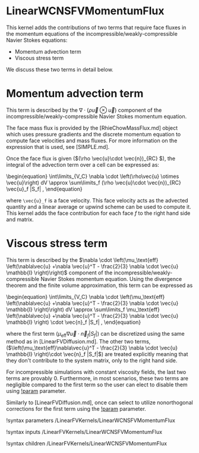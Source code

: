 # LinearWCNSFVMomentumFlux

This kernel adds the contributions of two terms that require face fluxes
in the momentum equations of the incompressible/weakly-compressible Navier Stokes equations:

- Momentum advection term
- Viscous stress term

We discuss these two terms in detail below.

# Momentum advection term

This term is described by the $\nabla \cdot \left(\rho\vec{u} \otimes \vec{u}\right)$
component of the incompressible/weakly-compressible Navier Stokes
momentum equation.

The face mass flux is provided by the [RhieChowMassFlux.md] object which uses pressure
gradients and the discrete momentum equation to compute face velocities and mass fluxes.
For more information on the expression that is used, see [SIMPLE.md].

Once the face flux is given ($(\rho \vec{u}\cdot \vec{n})_{RC} $), the integral of the
advection term over a cell can be expressed as:

\begin{equation}
\int\limits_{V_C} \nabla \cdot \left(\rho\vec{u} \otimes \vec{u}\right) dV \approx \sum\limits_f (\rho \vec{u}\cdot \vec{n})_{RC} \vec{u}_f |S_f| \,
\end{equation}

where `\vec{u}_f` is a face velocity. This face velocity acts as the advected quantity and a linear average or upwind scheme can be used to compute it. This kernel adds the
face contribution for each face $f$ to the right hand side and matrix.

# Viscous stress term

This term is described by the $\nabla \cdot \left(\mu_\text{eff} \left(\nabla\vec{u} +\nabla \vec{u}^T - \frac{2}{3} \nabla \cdot \vec{u} \mathbb{I} \right)\right)$
component of the incompressible/weakly-compressible Navier Stokes
momentum equation. Using the divergence theorem and the finite volume approximation,
this term can be expressed as

\begin{equation}
\int\limits_{V_C} \nabla \cdot \left(\mu_\text{eff} \left(\nabla\vec{u} +\nabla \vec{u}^T - \frac{2}{3} \nabla \cdot \vec{u} \mathbb{I} \right)\right) dV
\approx \sum\limits_f \mu_\text{eff} \left(\nabla\vec{u} +\nabla \vec{u}^T - \frac{2}{3} \nabla \cdot \vec{u} \mathbb{I} \right) \cdot \vec{n}_f |S_f| \,
\end{equation}

where the first term ($\mu_\text{eff}\nabla\vec{u} \cdot \vec{n}_f |S_f|$) can be
discretized using the same method as in [LinearFVDiffusion.md]. The other two terms,
($\left(\mu_\text{eff}\nabla\vec{u}^T - \frac{2}{3} \nabla \cdot \vec{u} \mathbb{I} \right)\cdot \vec{n}_f |S_f|$) are treated explicitly meaning that they don't contribute to
the system matrix, only to the right hand side.

For incompressible simulations with constant viscosity fields, the last two terms are
provably 0. Furthermore, in most scenarios, these two terms are negligible compared to
the first term so the user can elect to disable them using [!param](bazinga) parameter.

Similarly to [LinearFVDiffusion.md], once can select to utilize nonorthogonal corrections
for the first term using the [!param](/LinearFVKernels/LinearFVDiffusion/use_nonorthogonal_correction) parameter.


!syntax parameters /LinearFVKernels/LinearWCNSFVMomentumFlux

!syntax inputs /LinearFVKernels/LinearWCNSFVMomentumFlux

!syntax children /LinearFVKernels/LinearWCNSFVMomentumFlux
